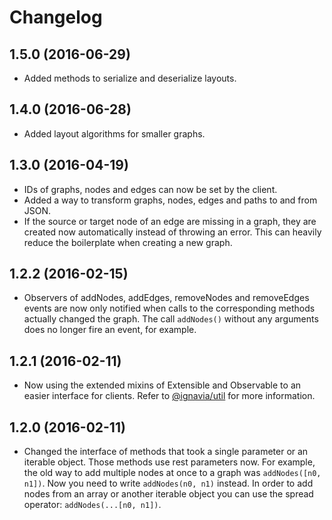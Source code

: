 # Changelog

## 1.5.0 (2016-06-29)

* Added methods to serialize and deserialize layouts.

## 1.4.0 (2016-06-28)

* Added layout algorithms for smaller graphs.

## 1.3.0 (2016-04-19)

* IDs of graphs, nodes and edges can now be set by the client.
* Added a way to transform graphs, nodes, edges and paths to and from JSON.
* If the source or target node of an edge are missing in a graph, they are created now automatically instead of throwing an error. This can heavily reduce the boilerplate when creating a new graph.

## 1.2.2 (2016-02-15)

* Observers of addNodes, addEdges, removeNodes and removeEdges events are now only notified when calls to the corresponding methods actually changed the graph. The call `addNodes()` without any arguments does no longer fire an event, for example.

## 1.2.1 (2016-02-11)

* Now using the extended mixins of Extensible and Observable to an easier interface for clients. Refer to [@ignavia/util](https://github.com/Ignavia/js-util/blob/master/CHANGELOG.md#117-2016-02-11) for more information.

## 1.2.0 (2016-02-11)

* Changed the interface of methods that took a single parameter or an iterable object. Those methods use rest parameters now. For example, the old way to add multiple nodes at once to a graph was `addNodes([n0, n1])`. Now you need to write `addNodes(n0, n1)` instead. In order to add nodes from an array or another iterable object you can use the spread operator: `addNodes(...[n0, n1])`.
